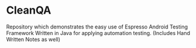 # CleanQA
Repository which demonstrates the easy use of Espresso Android Testing Framework Written in Java for applying automation testing. (Includes Hand Written Notes as well)
